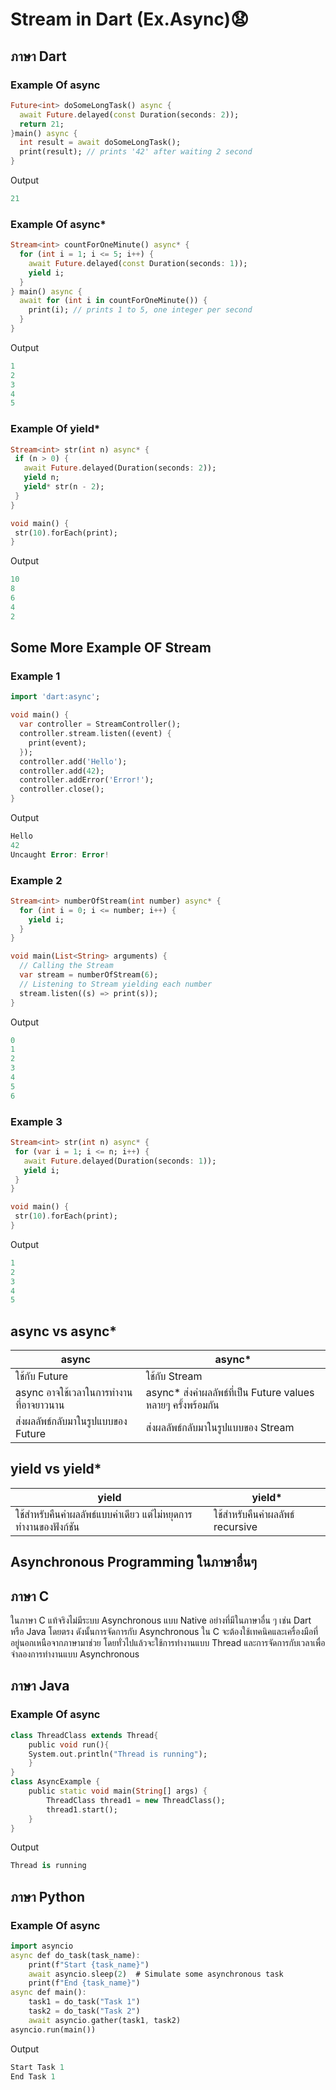 # Stream in Dart (Ex.Async)😧
## ภาษา Dart
### Example Of async
```dart
Future<int> doSomeLongTask() async {
  await Future.delayed(const Duration(seconds: 2));
  return 21;
}main() async {
  int result = await doSomeLongTask();
  print(result); // prints '42' after waiting 2 second
}
   ```
Output

```dart
21
   ```

### Example Of async*

```dart
Stream<int> countForOneMinute() async* {
  for (int i = 1; i <= 5; i++) {
    await Future.delayed(const Duration(seconds: 1));
    yield i;
  }
} main() async {
  await for (int i in countForOneMinute()) {
    print(i); // prints 1 to 5, one integer per second
  }
}
   ```
Output

```dart
1
2
3
4
5
   ```
### Example Of yield*
```dart
Stream<int> str(int n) async* {
 if (n > 0) {  
   await Future.delayed(Duration(seconds: 2));
   yield n;
   yield* str(n - 2);
 }
}

void main() {
 str(10).forEach(print);
}
```
Output

```dart
10
8
6
4
2
   ```

## Some More Example OF Stream

### Example 1

```dart
import 'dart:async';

void main() {
  var controller = StreamController();
  controller.stream.listen((event) {
    print(event);
  });
  controller.add('Hello');
  controller.add(42);
  controller.addError('Error!');
  controller.close();
}
```
Output

```dart
Hello
42
Uncaught Error: Error!
   ```

### Example 2

```dart
Stream<int> numberOfStream(int number) async* {
  for (int i = 0; i <= number; i++) {
    yield i;
  }
}

void main(List<String> arguments) {
  // Calling the Stream 
  var stream = numberOfStream(6);
  // Listening to Stream yielding each number
  stream.listen((s) => print(s));
}
```
Output

```dart
0
1
2
3
4
5
6
   ```


### Example 3

```dart
Stream<int> str(int n) async* {
 for (var i = 1; i <= n; i++) {
   await Future.delayed(Duration(seconds: 1));
   yield i;
 }
}

void main() {
 str(10).forEach(print);
}
```
Output

```dart
1
2
3
4
5
   ```
## async vs async*
|async                             |async*                                             |
|----------------------------------|---------------------------------------------------|
|ใช้กับ  Future                      |ใช้กับ  Stream                                       |
|async อาจใช้เวลาในการทำงานที่อาจยาวนาน|async* ส่งค่าผลลัพธ์ที่เป็น Future values หลายๆ ครั้งพร้อมกัน|
|ส่งผลลัพธ์กลับมาในรูปแบบของ Future    |ส่งผลลัพธ์กลับมาในรูปแบบของ Stream                     |

## yield vs yield*
|yield                                               |yield*                           |
|----------------------------------------------------|---------------------------------|
|ใช้สำหรับคืนค่าผลลัพธ์แบบค่าเดียว แต่ไม่หยุดการทำงานของฟังก์ชัน |ใช้สำหรับคืนค่าผลลัพธ์ recursive      |




## Asynchronous Programming ในภาษาอื่นๆ
## ภาษา C

ในภาษา C แท้จริงไม่มีระบบ Asynchronous แบบ Native อย่างที่มีในภาษาอื่น ๆ เช่น Dart หรือ Java โดยตรง ดังนั้นการจัดการกับ Asynchronous ใน C จะต้องใช้เทคนิคและเครื่องมือที่อยู่นอกเหนือจากภาษามาช่วย โดยทั่วไปแล้วจะใช้การทำงานแบบ Thread และการจัดการกับเวลาเพื่อจำลองการทำงานแบบ Asynchronous

## ภาษา Java

### Example Of async

```dart
class ThreadClass extends Thread{
    public void run(){
    System.out.println("Thread is running");
    }
}
class AsyncExample {
    public static void main(String[] args) {
        ThreadClass thread1 = new ThreadClass();
        thread1.start(); 
    }
}
```
Output

```dart
Thread is running
   ```

## ภาษา Python

### Example Of async

```dart
import asyncio
async def do_task(task_name):
    print(f"Start {task_name}")
    await asyncio.sleep(2)  # Simulate some asynchronous task
    print(f"End {task_name}")
async def main():
    task1 = do_task("Task 1")
    task2 = do_task("Task 2")
    await asyncio.gather(task1, task2)
asyncio.run(main())
```
Output
```dart
Start Task 1
End Task 1
```



